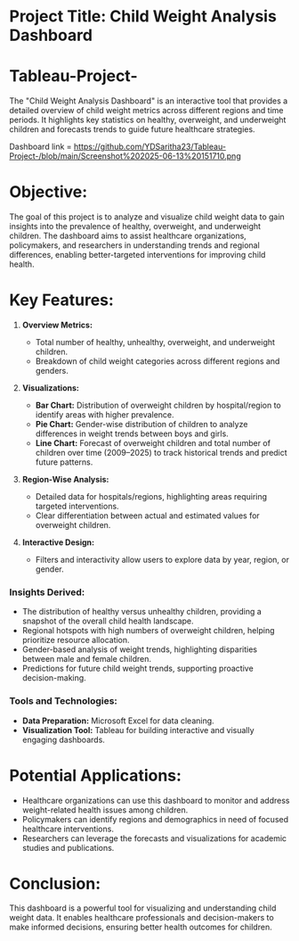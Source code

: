 # **Project Title:** Child Weight Analysis Dashboard

# Tableau-Project-
The "Child Weight Analysis Dashboard" is an interactive tool that provides a detailed overview of child weight metrics across different regions and time periods. It highlights key statistics on healthy, overweight, and underweight children and forecasts trends to guide future healthcare strategies.

Dashboard link = https://github.com/YDSaritha23/Tableau-Project-/blob/main/Screenshot%202025-06-13%20151710.png

# **Objective:**

The goal of this project is to analyze and visualize child weight data to gain insights into the prevalence of healthy, overweight, and underweight children. The dashboard aims to assist healthcare organizations, policymakers, and researchers in understanding trends and regional differences, enabling better-targeted interventions for improving child health.

# **Key Features:**

1. **Overview Metrics:**

   * Total number of healthy, unhealthy, overweight, and underweight children.
   * Breakdown of child weight categories across different regions and genders.

2. **Visualizations:**

   * **Bar Chart:** Distribution of overweight children by hospital/region to identify areas with higher prevalence.
   * **Pie Chart:** Gender-wise distribution of children to analyze differences in weight trends between boys and girls.
   * **Line Chart:** Forecast of overweight children and total number of children over time (2009–2025) to track historical trends and predict future patterns.

3. **Region-Wise Analysis:**

   * Detailed data for hospitals/regions, highlighting areas requiring targeted interventions.
   * Clear differentiation between actual and estimated values for overweight children.

4. **Interactive Design:**

   * Filters and interactivity allow users to explore data by year, region, or gender.

### **Insights Derived:**

* The distribution of healthy versus unhealthy children, providing a snapshot of the overall child health landscape.
* Regional hotspots with high numbers of overweight children, helping prioritize resource allocation.
* Gender-based analysis of weight trends, highlighting disparities between male and female children.
* Predictions for future child weight trends, supporting proactive decision-making.

### **Tools and Technologies:**

* **Data Preparation:** Microsoft Excel for data cleaning.
* **Visualization Tool:** Tableau for building interactive and visually engaging dashboards.

# **Potential Applications:**

* Healthcare organizations can use this dashboard to monitor and address weight-related health issues among children.
* Policymakers can identify regions and demographics in need of focused healthcare interventions.
* Researchers can leverage the forecasts and visualizations for academic studies and publications.

# **Conclusion:**

This dashboard is a powerful tool for visualizing and understanding child weight data. It enables healthcare professionals and decision-makers to make informed decisions, ensuring better health outcomes for children.

